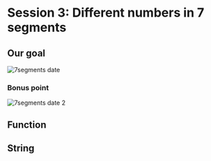 # Session 3: Different numbers in 7 segments

## Our goal

![7segments date](figures/7segments_date.gif)

### Bonus point

![7segments date 2](figures/7segments_date_2.gif)

## Function

## String